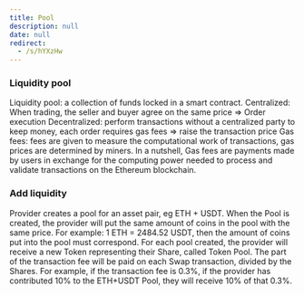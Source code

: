 ```yaml
---
title: Pool
description: null
date: null
redirect:
  - /s/hYXzHw
---
```


### Liquidity pool

Liquidity pool: a collection of funds locked in a smart contract. Centralized: When trading, the seller and buyer agree on the same price => Order execution Decentralized: perform transactions without a centralized party to keep money, each order requires gas fees => raise the transaction price Gas fees: fees are given to measure the computational work of transactions, gas prices are determined by miners. In a nutshell, Gas fees are payments made by users in exchange for the computing power needed to process and validate transactions on the Ethereum blockchain.

### Add liquidity

Provider creates a pool for an asset pair, eg ETH + USDT. When the Pool is created, the provider will put the same amount of coins in the pool with the same price. For example: 1 ETH = 2484.52 USDT, then the amount of coins put into the pool must correspond. For each pool created, the provider will receive a new Token representing their Share, called Token Pool. The part of the transaction fee will be paid on each Swap transaction, divided by the Shares. For example, if the transaction fee is 0.3%, if the provider has contributed 10% to the ETH+USDT Pool, they will receive 10% of that 0.3%.
